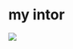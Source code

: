 # my intor

![][1]


[1]: ./raw.githubusercontent.com/JeskeCode/my-articles/master/media/stayfrosty.png
